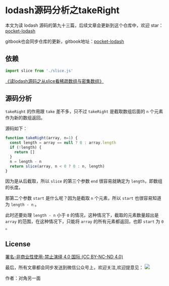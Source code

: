 # lodash源码分析之takeRight

本文为读 lodash 源码的第九十三篇，后续文章会更新到这个仓库中，欢迎 star：[pocket-lodash](https://github.com/yeyuqiudeng/pocket-lodash)

gitbook也会同步仓库的更新，gitbook地址：[pocket-lodash](https://www.gitbook.com/book/yeyuqiudeng/pocket-lodash/details)

## 依赖

```javascript
import slice from './slice.js'
```

[《读lodash源码之从slice看稀疏数组与密集数组》](slice.md)

## 源码分析

`takeRight` 的作用跟 `take` 差不多，只不过 `takeRight` 是截取数组后面的 `n` 个元素作为新的数组返回。

源码如下：

```javascript
function takeRight(array, n=1) {
  const length = array == null ? 0 : array.length
  if (!length) {
    return []
  }
  n = length - n
  return slice(array, n < 0 ? 0 : n, length)
}

```

因为是从后截取，所以 `slice` 的第三个参数  `end` 很容易就确定为 `length`，即数组的长度。

那第二个参数 `start` 是什么呢？因为是截取 `n` 个元素，所以 `start` 也很容易知道为 `length - n` 。

此时还要处理 `length - n` 小于 `0` 的情况，这种情况下，截取的元素数量超出是 `array` 的范围，在这种情况下，只能将 `array` 的所有元素都返回，也即 `start` 为 `0` 。

## License

[署名-非商业性使用-禁止演绎 4.0 国际 (CC BY-NC-ND 4.0)](http://creativecommons.org/licenses/by-nc-nd/4.0/)

最后，所有文章都会同步发送到微信公众号上，欢迎关注,欢迎提意见：  ![](https://raw.githubusercontent.com/yeyuqiudeng/resource/master/images/qrcode_front-end-article.jpg) 

作者：对角另一面 